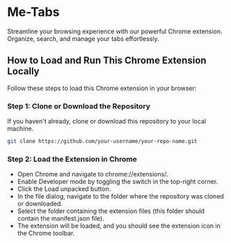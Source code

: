 # Me-Tabs
Streamline your browsing experience with our powerful Chrome extension. Organize, search, and manage your tabs effortlessly.

## How to Load and Run This Chrome Extension Locally

Follow these steps to load this Chrome extension in your browser:

### Step 1: Clone or Download the Repository

If you haven't already, clone or download this repository to your local machine.

```bash
git clone https://github.com/your-username/your-repo-name.git
```

### Step 2: Load the Extension in Chrome

- Open Chrome and navigate to chrome://extensions/.
- Enable Developer mode by toggling the switch in the top-right corner.
- Click the Load unpacked button.
- In the file dialog, navigate to the folder where the repository was cloned or downloaded.
- Select the folder containing the extension files (this folder should contain the manifest.json file).
- The extension will be loaded, and you should see the extension icon in the Chrome toolbar.


